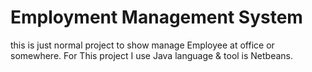 # Employment Management System
this is just normal project to show manage Employee at office or somewhere.
For This project I use Java language & tool is Netbeans.
